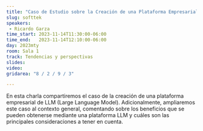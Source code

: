 ```yaml
---
title: "Caso de Estudio sobre la Creación de una Plataforma Empresarial LLM, presentado por Softtek"
slug: softtek
speakers:
 - Ricardo Garza
time_start: 2023-11-14T11:30:00-06:00
time_end:   2023-11-14T12:10:00-06:00
day: 2023mty
room: Sala 1 
track: Tendencias y perspectivas
slides: 
video: 
gridarea: "8 / 2 / 9 / 3"

---
```


En esta charla compartiremos el caso de la creación de una plataforma empresarial de LLM (Large Language Model). Adicionalmente, ampliaremos este caso al contexto general, comentando sobre los beneficios que se pueden obtenerse mediante una plataforma LLM y cuáles son las principales consideraciones a tener en cuenta.

